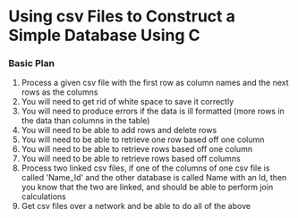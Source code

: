# Using csv Files to Construct a Simple Database Using C
### Basic Plan
1. Process a given csv file with the first row as column names and the next rows as the columns
2. You will need to get rid of white space to save it correctly
3. You will need to produce errors if the data is ill formatted (more rows in the data than columns in the table)
4. You will need to be able to add rows and delete rows
5. You will need to be able to retrieve one row based off one column
6. You will need to be able to retrieve rows based off one column
7. You will need to be able to retrieve rows based off columns
8. Process two linked csv files, if one of the columns of one csv file is called 'Name_Id' and the other database is called Name with an Id, then you know that the two are linked, and should be able to perform join calculations
9. Get csv files over a network and be able to do all of the above
